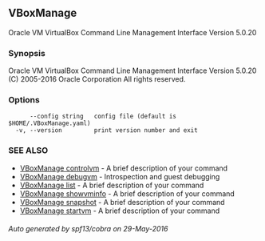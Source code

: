 ## VBoxManage

Oracle VM VirtualBox Command Line Management Interface Version 5.0.20

### Synopsis


Oracle VM VirtualBox Command Line Management Interface Version 5.0.20
(C) 2005-2016 Oracle Corporation
All rights reserved.

### Options

```
      --config string   config file (default is $HOME/.VBoxManage.yaml)
  -v, --version         print version number and exit
```

### SEE ALSO
* [VBoxManage controlvm](VBoxManage_controlvm.md)	 - A brief description of your command
* [VBoxManage debugvm](VBoxManage_debugvm.md)	 - Introspection and guest debugging
* [VBoxManage list](VBoxManage_list.md)	 - A brief description of your command
* [VBoxManage showvminfo](VBoxManage_showvminfo.md)	 - A brief description of your command
* [VBoxManage snapshot](VBoxManage_snapshot.md)	 - A brief description of your command
* [VBoxManage startvm](VBoxManage_startvm.md)	 - A brief description of your command

###### Auto generated by spf13/cobra on 29-May-2016
